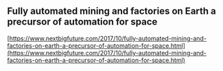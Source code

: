 ## Fully automated mining and factories on Earth a precursor of automation for space
  
  [https://www.nextbigfuture.com/2017/10/fully-automated-mining-and-factories-on-earth-a-precursor-of-automation-for-space.html](https://www.nextbigfuture.com/2017/10/fully-automated-mining-and-factories-on-earth-a-precursor-of-automation-for-space.html)